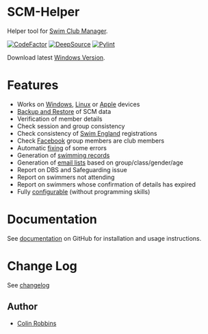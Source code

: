 # SCM-Helper
Helper tool for [Swim Club Manager](https://www.swimclubmanager.co.uk/).

[![CodeFactor](https://www.codefactor.io/repository/github/colinrobbins/scm-helper/badge)](https://www.codefactor.io/repository/github/colinrobbins/scm-helper)
[![DeepSource](https://deepsource.io/gh/ColinRobbins/scm-helper.svg/?label=active+issues&show_trend=true&token=GfFGxV7M9Pcu6PBd1k5joIlX)](https://deepsource.io/gh/ColinRobbins/scm-helper/?ref=repository-badge)
[![Pylint](https://github.com/ColinRobbins/scm-helper/actions/workflows/pylint.yml/badge.svg)](https://github.com/ColinRobbins/scm-helper/actions/workflows/pylint.yml)


Download latest [Windows Version](https://github.com/ColinRobbins/scm-helper/raw/master/download/scm.zip).
# Features
* Works on [Windows](https://github.com/ColinRobbins/scm-helper/wiki/Windows-Installation), [Linux](https://github.com/ColinRobbins/scm-helper/wiki/Linux-Installation) or [Apple](https://github.com/ColinRobbins/scm-helper/wiki/Apple-Installation) devices
* [Backup and Restore](https://github.com/ColinRobbins/scm-helper/wiki/Backup-and-Restore) of SCM data
* Verification of member details
* Check session and group consistency
* Check consistency of [Swim England](https://github.com/ColinRobbins/scm-helper/wiki/Swim-England) registrations
* Check [Facebook](https://github.com/ColinRobbins/scm-helper/wiki/Facebook) group members are club members
* Automatic [fixing](https://github.com/ColinRobbins/scm-helper/wiki/Fixing) of some errors
* Generation of [swimming records](https://github.com/ColinRobbins/scm-helper/wiki/Records)
* Generation of [email lists](https://github.com/ColinRobbins/scm-helper/wiki/Email-Lists) based on group/class/gender/age
* Report on DBS and Safeguarding issue
* Report on swimmers not attending
* Report on swimmers whose confirmation of details has expired
* Fully [configurable](https://github.com/ColinRobbins/scm-helper/wiki/Configuration) (without programming skills)
# Documentation
See [documentation](https://github.com/ColinRobbins/scm-helper/wiki) on GitHub for installation and usage instructions.
# Change Log
See [changelog](https://github.com/ColinRobbins/scm-helper/blob/master/CHANGELOG.md)
## Author
* [Colin Robbins](https://github.com/ColinRobbins)
